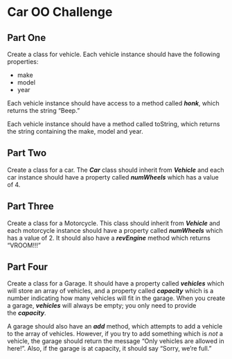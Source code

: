 # Car ****OO Challenge****

## **Part One**

Create a class for vehicle. Each vehicle instance should have the following properties:

- make
- model
- year

Each vehicle instance should have access to a method called ***honk***, which returns the string “Beep.”

Each vehicle instance should have a method called toString, which returns the string containing the make, model and year.

## **Part Two**

Create a class for a car. The ***Car*** class should inherit from ***Vehicle*** and each car instance should have a property called ***numWheels*** which has a value of 4.

## **Part Three**

Create a class for a Motorcycle. This class should inherit from ***Vehicle*** and each motorcycle instance should have a property called ***numWheels*** which has a value of 2. It should also have a ***revEngine*** method which returns “VROOM!!!”

## **Part Four**

Create a class for a Garage. It should have a property called ***vehicles*** which will store an array of vehicles, and a property called ***capacity*** which is a number indicating how many vehicles will fit in the garage. When you create a garage, ***vehicles*** will always be empty; you only need to provide the ***capacity***.

A garage should also have an ***add*** method, which attempts to add a vehicle to the array of vehicles. However, if you try to add something which is *not* a vehicle, the garage should return the message “Only vehicles are allowed in here!”. Also, if the garage is at capacity, it should say “Sorry, we’re full.”

